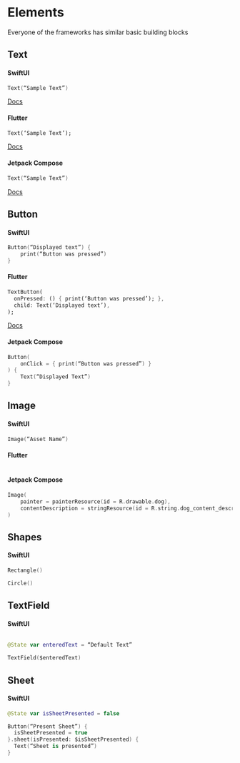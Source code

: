 # Elements 

Everyone of the frameworks has similar basic building blocks

## Text

#### SwiftUI

```Swift
Text(“Sample Text”)
```

[Docs](https://developer.apple.com/documentation/swiftui/text)

#### Flutter

```Dart
Text(‘Sample Text’);
```

[Docs](https://api.flutter.dev/flutter/widgets/Text-class.html)

#### Jetpack Compose

```Kotlin
Text(“Sample Text”)
```

[Docs](https://developer.android.com/jetpack/compose/text)

## Button

#### SwiftUI

```Swift
Button(“Displayed text”) {
    print(“Button was pressed”)
}
```

#### Flutter

```Dart
TextButton(
  onPressed: () { print(‘Button was pressed’); },
  child: Text(‘Displayed text’),
);

```
[Docs](https://api.flutter.dev/flutter/material/ButtonStyle-class.html#material-3-button-types)

#### Jetpack Compose

```Kotlin
Button(
    onClick = { print(“Button was pressed”) }
) {
    Text(“Displayed Text”)
}
```

## Image

#### SwiftUI
```Swift
Image(“Asset Name”)
```

#### Flutter

```Dart
```

#### Jetpack Compose

```Kotlin
Image(
    painter = painterResource(id = R.drawable.dog),
    contentDescription = stringResource(id = R.string.dog_content_description)
)
```

## Shapes

#### SwiftUI

```Swift
Rectangle()

Circle()

```

## TextField

#### SwiftUI

```Swift

@State var enteredText = “Default Text”

TextField($enteredText)

```

## Sheet

#### SwiftUI

```Swift
@State var isSheetPresented = false

Button(“Present Sheet”) {
  isSheetPresented = true
}.sheet(isPresented: $isSheetPresented) {
  Text(“Sheet is presented”)
}
```
